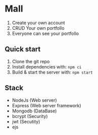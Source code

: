 # Mall

1. Create your own account
2. CRUD Your own portfollo
3. Everyone can see your portfollo

## Quick start

1. Clone the git repo
2. Install dependencies with: `npm ci`
3. Build & start the server with: `npm start`

## Stack

- NodeJs (Web server)
- Express (Web server framework)
- Mongodb (DataBase)
- bcrypt (Security)
- jwt (Secutity)
- ejs
